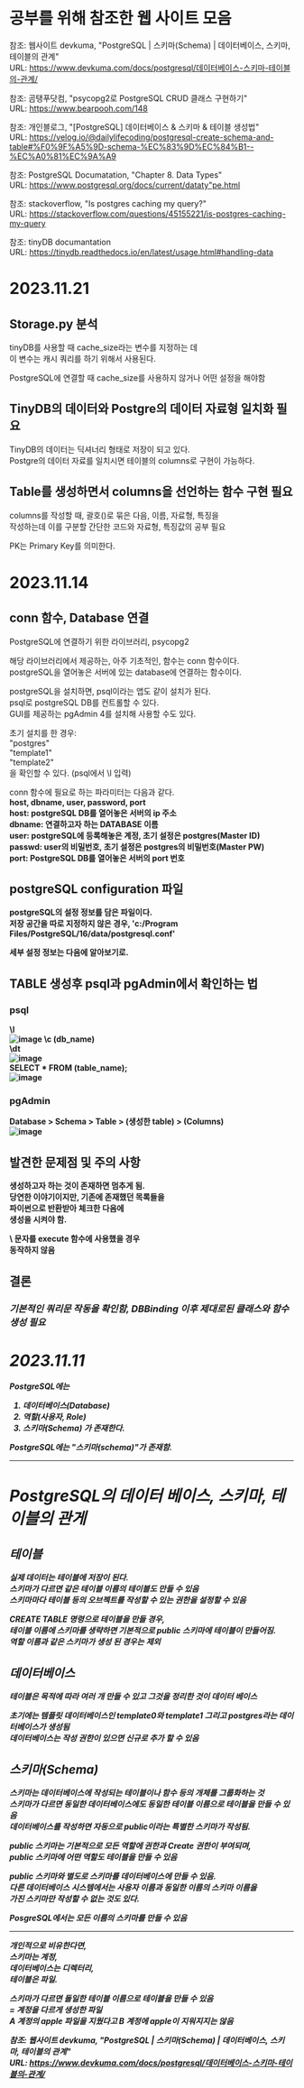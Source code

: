 공부를 위해 참조한 웹 사이트 모음
======================
참조: 웹사이트 devkuma, "PostgreSQL | 스키마(Schema) | 데이터베이스, 스키마, 테이블의 관계"<br>
URL: https://www.devkuma.com/docs/postgresql/데이터베이스-스키마-테이블의-관계/<br>

참조: 곰탱푸닷컴, "psycopg2로 PostgreSQL CRUD 클래스 구현하기"<br>
URL:  https://www.bearpooh.com/148<br>

참조: 개인블로그, "[PostgreSQL] 데이터베이스 & 스키마 & 테이블 생성법"<br>
URL:  https://velog.io/@dailylifecoding/postgresql-create-schema-and-table#%F0%9F%A5%9D-schema-%EC%83%9D%EC%84%B1--%EC%A0%81%EC%9A%A9<br>

참조: PostgreSQL Documatation, "Chapter 8. Data Types"<br>
URL:  https://www.postgresql.org/docs/current/dataty"pe.html<br>

참조: stackoverflow, "Is postgres caching my query?"<br>
URL:  https://stackoverflow.com/questions/45155221/is-postgres-caching-my-query<br>

참조: tinyDB documantation<br>
URL:  https://tinydb.readthedocs.io/en/latest/usage.html#handling-data<br>


2023.11.21
======================

## Storage.py 분석
tinyDB를 사용할 때 cache_size라는 변수를 지정하는 데<br>
이 변수는 캐시 쿼리를 하기 위해서 사용된다. <br>

PostgreSQL에 연결할 때 cache_size를 사용하지 않거나 어떤 설정을 해야함 <br>

## TinyDB의 데이터와 Postgre의 데이터 자료형 일치화 필요
TinyDB의 데이터는 딕셔너리 형태로 저장이 되고 있다.<br>
Postgre의 데이터 자료를 일치시면 테이블의 columns로 구현이 가능하다.<br>

## Table를 생성하면서 columns을 선언하는 함수 구현 필요
columns를 작성할 때, 괄호()로 묶은 다음, 이름, 자료형, 특징을<br>
작성하는데 이를 구분할 간단한 코드와 자료형, 특징값의 공부 필요

PK는 Primary Key를 의미한다.

2023.11.14
======================

## conn 함수, Database 연결
PostgreSQL에 연결하기 위한 라이브러리, psycopg2 <br>

해당 라이브러리에서 제공하는, 아주 기초적인, 함수는 conn 함수이다.<br>
postgreSQL을 열어놓은 서버에 있는 database에 연결하는 함수이다. <br>

postgreSQL을 설치하면, psql이라는 앱도 같이 설치가 된다. <br>
psql로 postgreSQL DB를 컨트롤할 수 있다.<br>
GUI를 제공하는 pgAdmin 4를 설치해 사용할 수도 있다.<br>

초기 설치를 한 경우:<br>
"postgres"<br>
"template1"<br>
"template2"<br>
을 확인할 수 있다. (psql에서 \l 입력) <br>

conn 함수에 필요로 하는 파라미터는 다음과 같다. <br>
<b>host, dbname, user, password, port<b> <br>
host: postgreSQL DB를 열어놓은 서버의 ip 주소<br>
dbname: 연결하고자 하는 DATABASE 이름<br>
user: postgreSQL에 등록해놓은 계정, 초기 설정은 postgres(Master ID) <br>
passwd: user의 비밀번호, 초기 설정은 postgres의 비밀번호(Master PW) <br>
port: PostgreSQL DB를 열어놓은 서버의 port 번호 <br>

## postgreSQL configuration 파일
postgreSQL의 설정 정보를 담은 파일이다. <br>
저장 공간을 따로 지정하지 않은 경우, 'c:/Program Files/PostgreSQL/16/data/postgresql.conf'<br>

세부 설정 정보는 다음에 알아보기로.

## TABLE 생성후 psql과 pgAdmin에서 확인하는 법
### psql
\l <br>
![image](https://github.com/gom125/OpenSource-SW-Design/assets/142817235/b8fe29d0-209e-4499-b916-89459c36443d)
\c (db_name) <br>
\dt <br>
![image](https://github.com/gom125/OpenSource-SW-Design/assets/142817235/b7a29281-a1f6-4c52-8577-ac2f324a7907) <br>
SELECT * FROM (table_name); <br>
![image](https://github.com/gom125/OpenSource-SW-Design/assets/142817235/37360751-9a74-4d06-bccf-e3b08fda32e6)<br>

### pgAdmin
Database > Schema > Table > (생성한 table) > (Columns) <br>
![image](https://github.com/gom125/OpenSource-SW-Design/assets/142817235/7e96af42-dc03-421a-98f0-0c07ef1a4d14)<br>

## 발견한 문제점 및 주의 사항
생성하고자 하는 것이 존재하면 멈추게 됨.<br>
당연한 이야기이지만, 기존에 존재했던 목록들을 <br>
파이썬으로 반환받아 체크한 다음에 <br>
생성을 시켜야 함.<br>

\ 문자를 execute 함수에 사용했을 경우<br>
동작하지 않음

## 결론
### <b><i>기본적인 쿼리문 작동을 확인함, DBBinding 이후 제대로된 클래스와 함수 생성 필요<i><b>

2023.11.11
======================

PostgreSQL에는
1. 데이터베이스(Database)
2. 역할(사용자, Role)
3. 스키마(Schema)
가 존재한다.

PostgreSQL에는 "스키마(schema)"가 존재함.

--------------------------------------------

# PostgreSQL의 데이터 베이스, 스키마, 테이블의 관게

## 테이블
실제 데이터는 테이블에 저장이 된다.<br>
스키마가 다르면 같은 테이블 이름의 테이블도 만들 수 있음<br>
스키마마다 테이블 등의 오브젝트를 작성할 수 있는 권한을 설정할 수 있음<br>

CREATE TABLE 명령으로 테이블을 만들 경우,<br>
테이블 이름에 스키마를 생략하면 기본적으로 public 스키마에 테이블이 만들어짐.<br>
역할 이름과 같은 스키마가 생성 된 경우는 제외<br>

## 데이터베이스
테이블은 목적에 따라 여러 개 만들 수 있고 그것을 정리한 것이 데이터 베이스<br>

초기에는 템플릿 데이터베이스인 template0와 template1 그리고 postgres라는 데이터베이스가 생성됨<br>
데이터베이스는 작성 권한이 있으면 신규로 추가 할 수 있음

## 스키마(Schema)
스키마는 데이터베이스에 작성되는 테이블이나 함수 등의 개체를 그룹화하는 것<br>
스키마가 다르면 동일한 데이터베이스에도 동일한 테이블 이름으로 테이블을 만들 수 있음<br>
데이터베이스를 작성하면 자동으로 public이라는 특별한 스키마가 작성됨.<br>

public 스키마는 기본적으로 모든 역할에 권한과 Create 권한이 부여되며, <br>
public 스키마에 어떤 역할도 테이블을 만들 수 있음<br>

public 스키마와 별도로 스키마를 데이터베이스에 만들 수 있음.<br>
다른 데이터베이스 시스템에서는 사용자 이름과 동일한 이름의 스키마 이름을<br> 
가진 스키마만 작성할 수 없는 것도 있다.<br>

PosgreSQL에서는 모든 이름의 스키마를 만들 수 있음<br>


----------------------
개인적으로 비유한다면, <br>
스키마는 계정,<br>
데이터베이스는 디렉터리,<br>
테이블은 파일.<br>

스키마가 다르면 돌일한 테이블 이름으로 테이블을 만들 수 있음<br>
= 계정을 다르게 생성한 파일<br>
A 계정의 apple 파일을 지웠다고 B 계정에 apple이 지워지지는 않음


참조: 웹사이트 devkuma, "PostgreSQL | 스키마(Schema) | 데이터베이스, 스키마, 테이블의 관계"<br>
URL: https://www.devkuma.com/docs/postgresql/데이터베이스-스키마-테이블의-관계/
